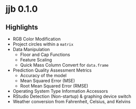 # jjb 0.1.0

## Highlights

- RGB Color Modification
- Project circles within a `matrix`
- Data Manipulation
    - Floor and Cap Functions
    - Feature Scaling
    - Quick Mass Column Convert for `data.frame`
- Prediction Quality Assessment Metrics
    - Accuracy of the model
    - Mean Squared Error (MSE)
    - Root Mean Squared Error (RMSE)
- Operating System Type Information Accessors
- RStudio Detection (Non-startup) & graphing device switch
- Weather conversion from Fahrenheit, Celsius, and Kelvins
